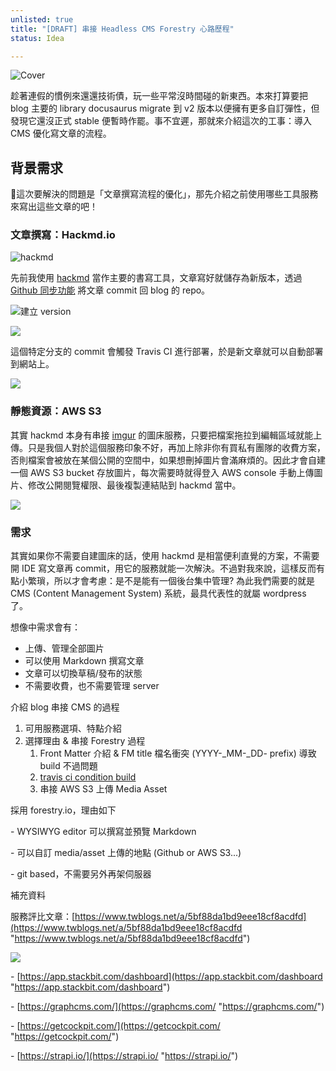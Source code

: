 ```yaml
---
unlisted: true
title: "[DRAFT] 串接 Headless CMS Forestry 心路歷程"
status: Idea

---
```


![Cover](https://dazedbear-pro-assets.s3-ap-northeast-1.amazonaws.com/website/0DB65523-3BE4-4535-AD17-6E6C0C35038E.png)

趁著連假的慣例來還還技術債，玩一些平常沒時間碰的新東西。本來打算要把 blog 主要的 library docusaurus migrate 到 v2 版本以便擁有更多自訂彈性，但發現它還沒正式 stable 便暫時作罷。事不宜遲，那就來介紹這次的工事：導入 CMS 優化寫文章的流程。

<!-- truncate -->

## 背景需求

這次要解決的問題是「文章撰寫流程的優化」，那先介紹之前使用哪些工具服務來寫出這些文章的吧！

### 文章撰寫：Hackmd.io

![](https://dazedbear-pro-assets.s3-ap-northeast-1.amazonaws.com/website/hackmd-write.png "hackmd")

先前我使用 [hackmd](https://hackmd.io/) 當作主要的書寫工具，文章寫好就儲存為新版本，透過 [Github 同步功能](https://hackmd.io/c/tutorials-tw/%2Fs%2Flink-with-github-tw) 將文章 commit 回 blog 的 repo。

![](https://dazedbear-pro-assets.s3-ap-northeast-1.amazonaws.com/website/hackmd-version.png "建立 version")

![](https://dazedbear-pro-assets.s3-ap-northeast-1.amazonaws.com/website/hackmd-push.png)

這個特定分支的 commit 會觸發 Travis CI 進行部署，於是新文章就可以自動部署到網站上。

![](https://dazedbear-pro-assets.s3-ap-northeast-1.amazonaws.com/website/travis-ci.png)

### 靜態資源：AWS S3

其實 hackmd 本身有串接 [imgur](https://imgur.com/) 的圖床服務，只要把檔案拖拉到編輯區域就能上傳。只是我個人對於這個服務印象不好，再加上除非你有買私有團隊的收費方案，否則檔案會被放在某個公開的空間中，如果想刪掉圖片會滿麻煩的。因此才會自建一個 AWS S3 bucket 存放圖片，每次需要時就得登入 AWS console 手動上傳圖片、修改公開閱覽權限、最後複製連結貼到 hackmd 當中。

![](https://dazedbear-pro-assets.s3-ap-northeast-1.amazonaws.com/website/aws-s3-asset.png)

### 需求

其實如果你不需要自建圖床的話，使用 hackmd 是相當便利直覺的方案，不需要開 IDE 寫文章再 commit，用它的服務就能一次解決。不過對我來說，這樣反而有點小繁瑣，所以才會考慮：是不是能有一個後台集中管理? 為此我們需要的就是 CMS (Content Management System) 系統，最具代表性的就屬 wordpress 了。

想像中需求會有：

* 上傳、管理全部圖片
* 可以使用 Markdown 撰寫文章
* 文章可以切換草稿/發布的狀態
* 不需要收費，也不需要管理 server

介紹 blog 串接 CMS 的過程

1. 可用服務選項、特點介紹
2. 選擇理由 & 串接 Forestry 過程
   1. Front Matter 介紹 & FM title 檔名衝突 (YYYY-_MM-_DD- prefix) 導致 build 不過問題
   2. [travis ci condition build](https://docs.travis-ci.com/user/conditional-builds-stages-jobs/#testing-conditions)
   3. 串接 AWS S3 上傳 Media Asset

採用 forestry.io，理由如下

\- WYSIWYG editor 可以撰寫並預覽 Markdown

\- 可以自訂 media/asset 上傳的地點 (Github or AWS S3...)

\- git based，不需要另外再架伺服器

補充資料

服務評比文章：[https://www.twblogs.net/a/5bf88da1bd9eee18cf8acdfd](https://www.twblogs.net/a/5bf88da1bd9eee18cf8acdfd "https://www.twblogs.net/a/5bf88da1bd9eee18cf8acdfd")

![](https://user-images.githubusercontent.com/8896191/78230154-89794800-7503-11ea-9a34-3dcf13f2c0b8.png)

\- [https://app.stackbit.com/dashboard](https://app.stackbit.com/dashboard "https://app.stackbit.com/dashboard")

\- [https://graphcms.com/](https://graphcms.com/ "https://graphcms.com/")

\- [https://getcockpit.com/](https://getcockpit.com/ "https://getcockpit.com/")

\- [https://strapi.io/](https://strapi.io/ "https://strapi.io/")